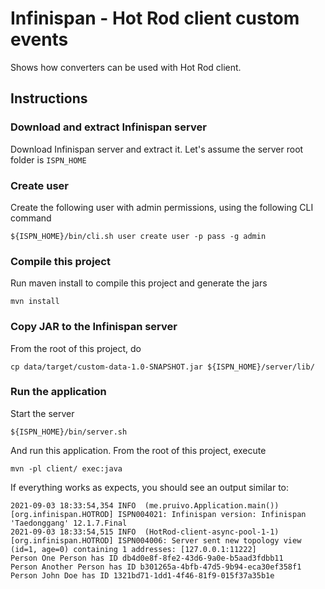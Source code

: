 # Infinispan - Hot Rod client custom events

Shows how converters can be used with Hot Rod client.

## Instructions

### Download and extract Infinispan server

Download Infinispan server and extract it.
Let's assume the server root folder is `ISPN_HOME`

### Create user

Create the following user with admin permissions, using the following CLI command

`${ISPN_HOME}/bin/cli.sh user create user -p pass -g admin`

### Compile this project

Run maven install to compile this project and generate the jars

`mvn install`

### Copy JAR to the Infinispan server

From the root of this project, do

`cp data/target/custom-data-1.0-SNAPSHOT.jar ${ISPN_HOME}/server/lib/`

### Run the application

Start the server

`${ISPN_HOME}/bin/server.sh`

And run this application.
From the root of this project, execute

`mvn -pl client/ exec:java`

If everything works as expects, you should see an output similar to:

```
2021-09-03 18:33:54,354 INFO  (me.pruivo.Application.main()) [org.infinispan.HOTROD] ISPN004021: Infinispan version: Infinispan 'Taedonggang' 12.1.7.Final
2021-09-03 18:33:54,515 INFO  (HotRod-client-async-pool-1-1) [org.infinispan.HOTROD] ISPN004006: Server sent new topology view (id=1, age=0) containing 1 addresses: [127.0.0.1:11222]
Person One Person has ID db4d0e8f-8fe2-43d6-9a0e-b5aad3fdbb11
Person Another Person has ID b301265a-4bfb-47d5-9b94-eca30ef358f1
Person John Doe has ID 1321bd71-1dd1-4f46-81f9-015f37a35b1e
```
